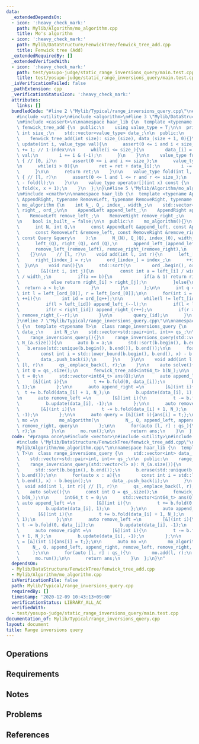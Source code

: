 ```yaml
---
data:
  _extendedDependsOn:
  - icon: ':heavy_check_mark:'
    path: Mylib/Algorithm/mo_algorithm.cpp
    title: Mo's algorithm
  - icon: ':heavy_check_mark:'
    path: Mylib/DataStructure/FenwickTree/fenwick_tree_add.cpp
    title: Fenwick tree (Add)
  _extendedRequiredBy: []
  _extendedVerifiedWith:
  - icon: ':heavy_check_mark:'
    path: test/yosupo-judge/static_range_inversions_query/main.test.cpp
    title: test/yosupo-judge/static_range_inversions_query/main.test.cpp
  _isVerificationFailed: false
  _pathExtension: cpp
  _verificationStatusIcon: ':heavy_check_mark:'
  attributes:
    links: []
  bundledCode: "#line 2 \"Mylib/Typical/range_inversions_query.cpp\"\n#include <vector>\n\
    #include <utility>\n#include <algorithm>\n#line 3 \"Mylib/DataStructure/FenwickTree/fenwick_tree_add.cpp\"\
    \n#include <cassert>\n\nnamespace haar_lib {\n  template <typename T>\n  class\
    \ fenwick_tree_add {\n  public:\n    using value_type = T;\n\n  private:\n   \
    \ int size_;\n    std::vector<value_type> data_;\n\n  public:\n    fenwick_tree_add(){}\n\
    \    fenwick_tree_add(int size): size_(size), data_(size + 1, 0){}\n\n    void\
    \ update(int i, value_type val){\n      assert(0 <= i and i < size_);\n      i\
    \ += 1; // 1-index\n\n      while(i <= size_){\n        data_[i] = data_[i] +\
    \ val;\n        i += i & (-i);\n      }\n    }\n\n    value_type fold(int i) const\
    \ { // [0, i)\n      assert(0 <= i and i <= size_);\n      value_type ret = 0;\n\
    \n      while(i > 0){\n        ret = ret + data_[i];\n        i -= i & (-i);\n\
    \      }\n\n      return ret;\n    }\n\n    value_type fold(int l, int r) const\
    \ { // [l, r)\n      assert(0 <= l and l <= r and r <= size_);\n      return fold(r)\
    \ - fold(l);\n    }\n\n    value_type operator[](int x) const {\n      return\
    \ fold(x, x + 1);\n    }\n  };\n}\n#line 5 \"Mylib/Algorithm/mo_algorithm.cpp\"\
    \n#include <cmath>\n\nnamespace haar_lib {\n  template <typename AppendLeft, typename\
    \ AppendRight, typename RemoveLeft, typename RemoveRight, typename Query>\n  class\
    \ mo_algorithm {\n    int N_, Q_, index_, width_;\n    std::vector<int> left_,\
    \ right_, ord_;\n\n    AppendLeft append_left_;\n    AppendRight append_right_;\n\
    \    RemoveLeft remove_left_;\n    RemoveRight remove_right_;\n    Query query_;\n\
    \n    bool is_built_ = false;\n\n  public:\n    mo_algorithm(){}\n    mo_algorithm(\n\
    \      int N, int Q,\n      const AppendLeft &append_left, const AppendRight &append_right,\n\
    \      const RemoveLeft &remove_left, const RemoveRight &remove_right,\n     \
    \ const Query &query\n    ):\n      N_(N), Q_(Q), index_(0), width_(std::sqrt(N)),\n\
    \      left_(Q), right_(Q), ord_(Q),\n      append_left_(append_left), append_right_(append_right),\n\
    \      remove_left_(remove_left), remove_right_(remove_right),\n      query_(query)\n\
    \    {}\n\n    // [l, r)\n    void add(int l, int r){\n      left_[index_] = l;\n\
    \      right_[index_] = r;\n      ord_[index_] = index_;\n      ++index_;\n  \
    \  }\n\n    void run(){\n      std::sort(\n        ord_.begin(), ord_.end(),\n\
    \        [&](int i, int j){\n          const int a = left_[i] / width_, b = left_[j]\
    \ / width_;\n          if(a == b){\n            if(a & 1) return right_[i] < right_[j];\n\
    \            else return right_[i] > right_[j];\n          }else{\n          \
    \  return a < b;\n          }\n        }\n      );\n\n      int q = 0;\n     \
    \ int l = left_[ord_[0]], r = left_[ord_[0]];\n\n      for(int i = 0; i < Q_;\
    \ ++i){\n        int id = ord_[q++];\n\n        while(l != left_[id] or r != right_[id]){\n\
    \          if(l > left_[id]) append_left_(--l);\n          if(l < left_[id]) remove_left_(l++);\n\
    \          if(r < right_[id]) append_right_(r++);\n          if(r > right_[id])\
    \ remove_right_(--r);\n        }\n\n        query_(id);\n      }\n    }\n  };\n\
    }\n#line 7 \"Mylib/Typical/range_inversions_query.cpp\"\n\nnamespace haar_lib\
    \ {\n  template <typename T>\n  class range_inversions_query {\n    std::vector<int>\
    \ data_;\n    int N_;\n    std::vector<std::pair<int, int>> qs_;\n\n  public:\n\
    \    range_inversions_query(){}\n    range_inversions_query(std::vector<T> a):\
    \ N_(a.size()){\n      auto b = a;\n      std::sort(b.begin(), b.end());\n   \
    \   b.erase(std::unique(b.begin(), b.end()), b.end());\n\n      for(auto x : a){\n\
    \        const int i = std::lower_bound(b.begin(), b.end(), x) - b.begin();\n\
    \        data_.push_back(i);\n      }\n    }\n\n    void add(int l, int r){ //\
    \ [l, r)\n      qs_.emplace_back(l, r);\n    }\n\n    auto solve(){\n      const\
    \ int Q = qs_.size();\n      fenwick_tree_add<int64_t> b(N_);\n\n      int64_t\
    \ t = 0;\n      std::vector<int64_t> ans(Q);\n\n      auto append_left =\n   \
    \     [&](int i){\n          t += b.fold(0, data_[i]);\n          b.update(data_[i],\
    \ 1);\n        };\n\n      auto append_right =\n        [&](int i){\n        \
    \  t += b.fold(data_[i] + 1, N_);\n          b.update(data_[i], 1);\n        };\n\
    \n      auto remove_left =\n        [&](int i){\n          t -= b.fold(0, data_[i]);\n\
    \          b.update(data_[i], -1);\n        };\n\n      auto remove_right =\n\
    \        [&](int i){\n          t -= b.fold(data_[i] + 1, N_);\n          b.update(data_[i],\
    \ -1);\n        };\n\n      auto query = [&](int i){ans[i] = t;};\n\n      auto\
    \ mo =\n        mo_algorithm(\n          N_, Q, append_left, append_right, remove_left,\
    \ remove_right, query\n        );\n\n      for(auto [l, r] : qs_){\n        mo.add(l,\
    \ r);\n      }\n\n      mo.run();\n\n      return ans;\n    }\n  };\n}\n"
  code: "#pragma once\n#include <vector>\n#include <utility>\n#include <algorithm>\n\
    #include \"Mylib/DataStructure/FenwickTree/fenwick_tree_add.cpp\"\n#include \"\
    Mylib/Algorithm/mo_algorithm.cpp\"\n\nnamespace haar_lib {\n  template <typename\
    \ T>\n  class range_inversions_query {\n    std::vector<int> data_;\n    int N_;\n\
    \    std::vector<std::pair<int, int>> qs_;\n\n  public:\n    range_inversions_query(){}\n\
    \    range_inversions_query(std::vector<T> a): N_(a.size()){\n      auto b = a;\n\
    \      std::sort(b.begin(), b.end());\n      b.erase(std::unique(b.begin(), b.end()),\
    \ b.end());\n\n      for(auto x : a){\n        const int i = std::lower_bound(b.begin(),\
    \ b.end(), x) - b.begin();\n        data_.push_back(i);\n      }\n    }\n\n  \
    \  void add(int l, int r){ // [l, r)\n      qs_.emplace_back(l, r);\n    }\n\n\
    \    auto solve(){\n      const int Q = qs_.size();\n      fenwick_tree_add<int64_t>\
    \ b(N_);\n\n      int64_t t = 0;\n      std::vector<int64_t> ans(Q);\n\n     \
    \ auto append_left =\n        [&](int i){\n          t += b.fold(0, data_[i]);\n\
    \          b.update(data_[i], 1);\n        };\n\n      auto append_right =\n \
    \       [&](int i){\n          t += b.fold(data_[i] + 1, N_);\n          b.update(data_[i],\
    \ 1);\n        };\n\n      auto remove_left =\n        [&](int i){\n         \
    \ t -= b.fold(0, data_[i]);\n          b.update(data_[i], -1);\n        };\n\n\
    \      auto remove_right =\n        [&](int i){\n          t -= b.fold(data_[i]\
    \ + 1, N_);\n          b.update(data_[i], -1);\n        };\n\n      auto query\
    \ = [&](int i){ans[i] = t;};\n\n      auto mo =\n        mo_algorithm(\n     \
    \     N_, Q, append_left, append_right, remove_left, remove_right, query\n   \
    \     );\n\n      for(auto [l, r] : qs_){\n        mo.add(l, r);\n      }\n\n\
    \      mo.run();\n\n      return ans;\n    }\n  };\n}\n"
  dependsOn:
  - Mylib/DataStructure/FenwickTree/fenwick_tree_add.cpp
  - Mylib/Algorithm/mo_algorithm.cpp
  isVerificationFile: false
  path: Mylib/Typical/range_inversions_query.cpp
  requiredBy: []
  timestamp: '2020-12-09 10:43:13+09:00'
  verificationStatus: LIBRARY_ALL_AC
  verifiedWith:
  - test/yosupo-judge/static_range_inversions_query/main.test.cpp
documentation_of: Mylib/Typical/range_inversions_query.cpp
layout: document
title: Range inversions query
---
```


## Operations

## Requirements

## Notes

## Problems

## References
